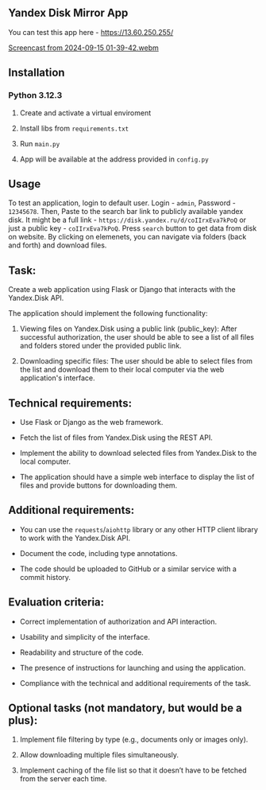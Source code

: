 ## Yandex Disk Mirror App

You can test this app here - https://13.60.250.255/

[Screencast from 2024-09-15 01-39-42.webm](https://github.com/user-attachments/assets/1af30d3c-af7c-4798-ad1c-0036dff8675b)

## Installation

### Python 3.12.3

1. Create and activate a virtual enviroment

2. Install libs from `requirements.txt`

3. Run `main.py`

4. App will be available at the address provided in `config.py`

## Usage

To test an application, login to default user. Login - `admin`, Password - `12345678`. Then, Paste to the search bar link to publicly available yandex disk. It might be a full link - `https://disk.yandex.ru/d/coIIrxEva7kPoQ` or just a public key - `coIIrxEva7kPoQ`. Press `search` button to get data from disk on website. By clicking on elemenets, you can navigate via folders (back and forth) and download files.

## Task:

Create a web application using Flask or Django that interacts with the Yandex.Disk API.

The application should implement the following functionality:

1. Viewing files on Yandex.Disk using a public link (public_key):
   After successful authorization, the user should be able to see a list of all files and folders stored under the provided public link.

2. Downloading specific files:
   The user should be able to select files from the list and download them to their local computer via the web application's interface.

## Technical requirements:

- Use Flask or Django as the web framework.

- Fetch the list of files from Yandex.Disk using the REST API.

- Implement the ability to download selected files from Yandex.Disk to the local computer.

- The application should have a simple web interface to display the list of files and provide buttons for downloading them.

## Additional requirements:

- You can use the `requests`/`aiohttp` library or any other HTTP client library to work with the Yandex.Disk API.

- Document the code, including type annotations.

- The code should be uploaded to GitHub or a similar service with a commit history.

## Evaluation criteria:

- Correct implementation of authorization and API interaction.

- Usability and simplicity of the interface.

- Readability and structure of the code.

- The presence of instructions for launching and using the application.

- Compliance with the technical and additional requirements of the task.

## Optional tasks (not mandatory, but would be a plus):

1. Implement file filtering by type (e.g., documents only or images only).

2. Allow downloading multiple files simultaneously.

3. Implement caching of the file list so that it doesn’t have to be fetched from the server each time.
